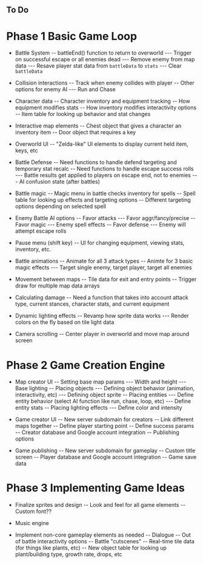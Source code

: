 ## To Do

# Phase 1 Basic Game Loop

- Battle System
-- battleEnd() function to return to overworld
--- Trigger on successful escape or all enemies dead
--- Remove enemy from map data
--- Resave player stat data from `battleData` to `stats`
--- Clear `battleData`

- Collision interactions
-- Track when enemy collides with player
-- Other options for enemy AI
--- Run and Chase

- Character data
-- Character inventory and equipment tracking
-- How equipment modifies stats
-- How inventory modifies interactivity options
-- Item table for looking up behavior and stat changes

- Interactive map elements
-- Chest object that gives a character an inventory item
-- Door object that requires a key

- Overworld UI
-- "Zelda-like" UI elements to display current held item, keys, etc

- Battle Defense
-- Need functions to handle defend targeting and temporary stat recalc
-- Need functions to handle escape success rolls
--- Battle results get applied to players on escape end, not to enemies
--- AI confusion state (after battles)

- Battle magic
-- Magic menu in battle checks inventory for spells
-- Spell table for looking up effects and targeting options
-- Different targeting options depending on selected spell

- Enemy Battle AI options
-- Favor attacks
--- Favor aggr/fancy/precise
-- Favor magic
--- Enemy spell effects
-- Favor defense
--- Enemy will attempt escape rolls

- Pause menu (shift key)
-- UI for changing equipment, viewing stats, inventory, etc.

- Battle animations
-- Animate for all 3 attack types
-- Animte for 3 basic magic effects
--- Target single enemy, target player, target all enemies

- Movement between maps
-- Tile data for exit and entry points
-- Trigger draw for multiple map data arrays

- Calculating damage
-- Need a function that takes into account attack type, current stances, character stats, and current equipment

- Dynamic lighting effects
-- Revamp how sprite data works
--- Render colors on the fly based on tile light data

- Camera scrolling
-- Center player in overworld and move map around screen

# Phase 2 Game Creation Engine

- Map creator UI
-- Setting base map params
--- Width and height
--- Base lighting
-- Placing objects
--- Defining object behavior (animation, interactivity, etc)
--- Defining object sprite
-- Placing entities
--- Define entity behavior (select AI function like run, chase, loop, etc)
--- Define entity stats
-- Placing lighting effects
--- Define color and intensity

- Game creator UI
-- New server subdomain for creators
-- Link different maps together
-- Define player starting point
-- Define success params
-- Creator database and Google account integration
-- Publishing options

- Game publishing
-- New server subdomain for gameplay
-- Custom title screen
-- Player database and Google account integration
-- Game save data

# Phase 3 Implementing Game Ideas

- Finalize sprites and design
-- Look and feel for all game elements
-- Custom font??

- Music engine

- Implement non-core gameplay elements as needed
-- Dialogue
-- Out of battle interactivity options
-- Battle "cutscenes"
-- Real-time tile data (for things like plants, etc)
-- New object table for looking up plant/building type, growth rate, drops, etc